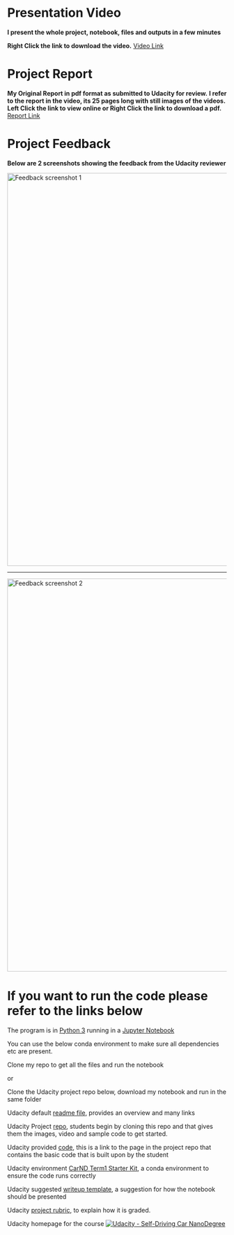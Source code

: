 # **Presentation Video**
 **I present the whole project, notebook, files and outputs in a few minutes**

 **Right Click the link to download the video.** [ Video Link](https://raw.githubusercontent.com/john-reilly/Self_Driving_Car_Nano_Degree_Project_1_Finding_Lane_Lines/master/output_video/out11.mp4)

# **Project Report**
**My Original Report in pdf format as submitted to Udacity for review.**
**I refer to the report in the video, its 25 pages long with still images of the videos.**
**Left Click the link to view online or Right Click the link to download a pdf.** [ Report Link](https://github.com/john-reilly/Self_Driving_Car_Nano_Degree_Project_4__Advanced_lane_Finding/blob/master/Project%204%20Second%20Submission%20John%20Reilly.pdf)


# **Project Feedback**
**Below are 2 screenshots showing the feedback from the Udacity reviewer**


<img src="/Project_1_Feedback_1.PNG" width="900" alt="Feedback screenshot 1" />


---


<img src="/Project_1_Feedback_2.PNG" width="900" alt="Feedback screenshot 2" />

# If you want to run the code please refer to the links below


The program is in [Python 3](https://www.python.org/) running in a [Jupyter Notebook](http://jupyter.org/)


You can use the below conda environment to make sure all dependencies etc are present.

Clone my repo to get all the files and run the notebook

or

Clone the Udacity project repo below, download my notebook and run in the same folder 


Udacity default [readme file]( https://github.com/john-reilly/Self_Driving_Car_Nano_Degree_Project_1_Finding_Lane_Lines/blob/master/Udacitys_README.md), provides an overview and many links 

Udacity Project [repo](https://github.com/udacity/CarND-LaneLines-P1), students begin by cloning this repo and that gives them the images, video and sample code to get started.

Udacity provided [code](https://github.com/udacity/CarND-LaneLines-P1/blob/master/P1.ipynb), this is a link to the page in the project repo that contains the basic code that is built upon by the student

Udacity environment [CarND Term1 Starter Kit](https://github.com/udacity/CarND-Term1-Starter-Kit/blob/master/README.md), a conda environment to ensure the code runs correctly 

Udacity suggested [writeup template](https://github.com/udacity/CarND-LaneLines-P1/blob/master/writeup_template.md), a suggestion for how the notebook should be presented

Udacity [project rubric](https://review.udacity.com/#!/rubrics/322/view), to explain how it is graded.

Udacity homepage for the course [![Udacity - Self-Driving Car NanoDegree](https://s3.amazonaws.com/udacity-sdc/github/shield-carnd.svg)](http://www.udacity.com/drive)
